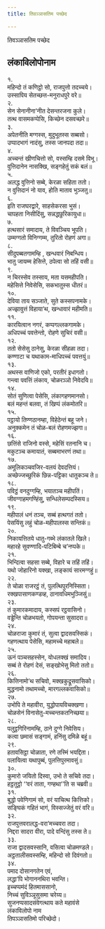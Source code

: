 ```yaml
---
title: तिवञ्ञासतिम पच्छेद

---
```

तिवञ्ञासतिम पच्छेद  


## लंकाविलोपोनाम

१.  
महिन्दो तं कणिट्ठो सो, राजपुत्तो तदच्चये।  
उस्सापिय सेतच्छत्त-मनुराधपुरे वरे॥  
२.  
सेन सेनानीना’नीत देसन्तरजना कुले।  
तत्थ वासमकप्पेसि, किच्छेन दसवच्छरे॥  
३.  
अपेतनीति मग्गस्स, मुदुभूतस्स सब्बसो।  
उप्पादभागं नादंसु, तस्स जानपदा तदा॥  
४.  
अच्चन्तं खीणचित्तो सो, वस्सम्हि दसमे विभू।  
वुत्तिदानेन नासक्खि, सङ्गहेतुं सकं बलं॥  
५.  
अलद्ध वुत्तिनो सब्बे, केरळा सहिता ततो।  
न वुत्तिदानं नो याव, होति माताव भुञ्जतु॥  
६.  
इति राजघरद्वारे, साहसेकरसा भुसं।  
चापहता निसीदिंसु, सन्नद्धछुरिकायुधा॥  
७.  
हत्थसारं समादाय, ते विवञ्चिय भूपति।  
उम्मग्गतो विनिग्गम्म, तुरितो रोहणं अगा॥  
८.  
सीदुपब्बतगामम्हि , खन्धवारं निबन्धिय।  
भातु जायम्म हेसित्ते, ठपेत्वा सो तहिं वसी॥  
९.  
न चिरस्सेव तस्साय, मता यसमहीपति।  
महेसित्ते निवेसेसि, सकभातुस्स धीतरं॥  
१०.  
देविया ताय सञ्जाते, सुते कस्सपनामके।  
अज्झावुत्तं विहाया’थ, खन्धावारं महीमति॥  
११.  
कारयित्वान नगरं, कप्पगल्लकगामके।  
अधिपच्चं पवत्तेन्तो, रोहणे सुचिरं वसी॥  
१२.  
ततो सेसेसु ठानेसु, केरळा सीहळा तदा।  
कण्णाटा च यथाकाम-माधिपच्चं पवत्तयुं॥  
१३.  
अथस्स वाणिजो एको, परतीरं इधागतो।  
गन्त्वा पवत्तिं लंकाय, चोळरञ्ञो निवेदयि॥  
१४.  
सोतं सुणित्वा पेसेसि, लंकागहणमानसो।  
बलं महन्तं बलवा, तं खिप्पं लंकमोतरि॥  
१५.  
पट्ठायो तिण्णठानम्हा, विहेठेन्तं बहू जने।  
अनुक्कमेन तं चोळ-बलं रोहणमज्झगा॥  
१६.  
छत्तिंसे राजिनो वस्से, महेसिं रतनानि च।  
मकुटञ्च कमायातं, सब्बमाभरणं तथा॥  
१७.  
अमूलिकञ्चवजिर-वलयं देवदत्तियं।  
अच्छेज्जच्छुरिकं छिन्न-पट्टिका धातुकञ्च ते॥  
१८.  
पविट्ठं वनदुग्गम्हि, भयातञ्च महीपतिं।  
जीवग्गाहमगण्हिंसु, सन्धिलेसम्पदस्सिय॥  
१९.  
महीपालं धनं तञ्च, सब्बं हत्थगतं ततो।  
पेसयिंसु लहुं चोळ-महीपालस्स सन्तिकं॥  
२०.  
निकायत्तितये धातु-गब्भे लंकातले खिले।  
महारहे सुवण्णादि-पटिबिम्बे च’नप्पके॥  
२१.  
भिन्दित्वा सहसा सब्बे, विहारे च तहिं तहिं।  
यथो जोहारिनो यक्खा, लङ्कायं सारमग्गहुं॥  
२२.  
ते चोळा राजरट्ठं तं, पुलत्थिपुरनिस्सिता।  
रक्खपासाणकण्डव्ह, ठानावधिमभुञ्जिसुं॥  
२३.  
तं कुमारकमादाय, कस्सपं रट्ठवासिनो।  
वड्ढेन्ति चोळभयतो, गोपयन्ता सुसादरा॥  
२४.  
चोळराजा कुमारं तं, सुत्वा द्वादसवस्सिकं।  
गहणत्थाय पेसेसि, महामच्चे महाबले॥  
२५.  
ऊनं पञ्चसहस्सेन, योधलक्खं समादिय।  
सब्बं ते रोहणं देसं, सङ्खोभेसु मितो ततो॥  
२६.  
कित्तिनामो’थ सचिवो, मक्खकुद्रूसवासिको।  
मुद्धनामो तथामच्चो, मारगल्लकवासिको॥  
२७.  
उभोपि ते महावीरा, युद्धोपायविचक्खणा।  
चोळसेनं विनासेतु-मच्चन्तकतनिच्छया॥  
२८.  
पलुट्ठगिरिनामम्हि, ठाने दुग्गे निवेसिय।  
कत्वा छमासं सङ्गामं, हनिंसु दमिळे बहूं॥  
२९.  
हतावसिट्ठा चोळाता, रणे तस्मिं भयद्दिता।  
पलायित्वा यथापुब्बं, पुलत्तिपुरमावसुं॥  
३०.  
कुमारो जयितो दिस्वा, उभो ते सचिवे तदा।  
हट्ठतुट्ठो ‘‘वरं ताता, गण्हथा’’ति स चब्रवी॥  
३१.  
बुद्धो पवेणिगामं सो, वरं याचित्थ कित्तिको।  
सङ्घिकं गहितं भागं, विस्सज्जेतुं वरं वरि॥  
३२.  
राजपुत्तवरालद्ध-वरा’मच्चवरा तदा।  
निद्दरा सादरा वीरा, पादे वन्दिंसु तस्स ते॥  
३३.  
राजा द्वादसवस्सानि, वसित्वा चोळमण्डले।  
अट्ठतालीसवस्सम्हि, महिन्दो सो दिवंगतो॥  
३४.  
पमाद दोसानगतेन एवं,  
लद्धा’पि भोगाननथिरा भवन्ति।  
इच्चप्पमंदं हितमाससानो,  
निच्चं सुविञ्ञूसुसमा चरेय्य॥  
सुजनप्पसादसंवेगत्थाय कते महावंसे  
लंकाविलोपो नाम  
तिपञ्ञासतिमो परिच्छेदो।  